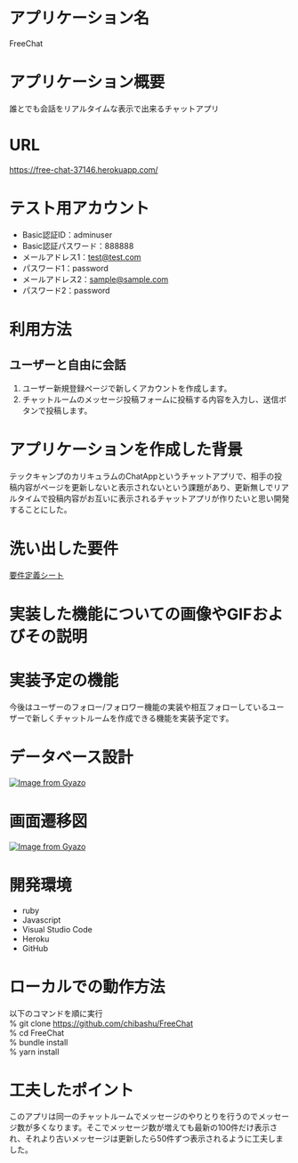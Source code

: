 # アプリケーション名

FreeChat

# アプリケーション概要

誰とでも会話をリアルタイムな表示で出来るチャットアプリ

# URL

https://free-chat-37146.herokuapp.com/

# テスト用アカウント

- Basic認証ID：adminuser
- Basic認証パスワード：888888
- メールアドレス1：test@test.com
- パスワード1：password
- メールアドレス2：sample@sample.com
- パスワード2：password

# 利用方法

## ユーザーと自由に会話

1. ユーザー新規登録ページで新しくアカウントを作成します。
2. チャットルームのメッセージ投稿フォームに投稿する内容を入力し、送信ボタンで投稿します。

# アプリケーションを作成した背景

テックキャンプのカリキュラムのChatAppというチャットアプリで、相手の投稿内容がページを更新しないと表示されないという課題があり、更新無しでリアルタイムで投稿内容がお互いに表示されるチャットアプリが作りたいと思い開発することにした。

# 洗い出した要件

[要件定義シート](https://docs.google.com/spreadsheets/d/1bkiH4GMnacMiWhnU9ZZuSz-AZgrPljJljB8mhwrSMJA/edit?usp=sharing)

# 実装した機能についての画像やGIFおよびその説明

# 実装予定の機能

今後はユーザーのフォロー/フォロワー機能の実装や相互フォローしているユーザーで新しくチャットルームを作成できる機能を実装予定です。

# データベース設計

[![Image from Gyazo](https://i.gyazo.com/ab707f9b509244d69c3c6a329ccb354b.png)](https://gyazo.com/ab707f9b509244d69c3c6a329ccb354b)

# 画面遷移図

[![Image from Gyazo](https://i.gyazo.com/0eb9989227cefde18f4bd1682d2ba3ef.png)](https://gyazo.com/0eb9989227cefde18f4bd1682d2ba3ef)

# 開発環境

- ruby
- Javascript
- Visual Studio Code
- Heroku
- GitHub

# ローカルでの動作方法

以下のコマンドを順に実行  
% git clone https://github.com/chibashu/FreeChat  
% cd FreeChat  
% bundle install  
% yarn install  

# 工夫したポイント

このアプリは同一のチャットルームでメッセージのやりとりを行うのでメッセージ数が多くなります。そこでメッセージ数が増えても最新の100件だけ表示され、それより古いメッセージは更新したら50件ずつ表示されるように工夫しました。